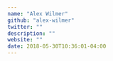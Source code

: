 ```yaml
---
name: "Alex Wilmer"
github: "alex-wilmer"
twitter: ""
description: ""
website: ""
date: 2018-05-30T10:36:01-04:00
---
```

